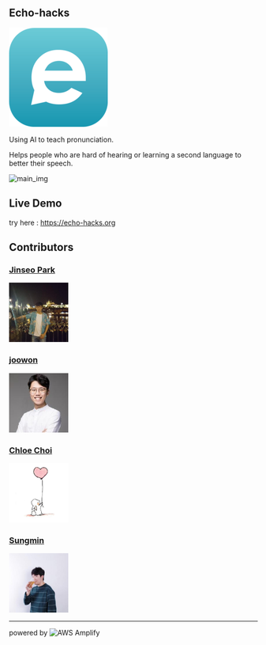 ## Echo-hacks
![logo](./logo.png)

Using AI to teach pronunciation.

Helps people who are hard of hearing or learning a second language to better their speech.

![main_img](./main.gif)

## Live Demo
try here : https://echo-hacks.org

## Contributors
### [Jinseo Park](https://github.com/parkjs814)
<img src="./jinseo_park.jpeg" width="120" />

### [joowon](https://github.com/HIPERCUBE)
<img src="./joowon.jpeg" width="120" />

### [Chloe Choi](https://github.com/lynnecc98)
<img src="./chloe_choi.jpeg" width="120" />

### [Sungmin](https://github.com/JSpiner)
<img src="./sungmin.jpeg" width="120" />

----

powered by <img src="https://s3.amazonaws.com/aws-mobile-hub-images/aws-amplify-logo.png" alt="AWS Amplify" width="120" >

